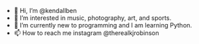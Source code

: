 - 👋 Hi, I’m @kendallben
- 👀 I’m interested in music, photography, art, and sports.
- 🌱 I’m currently new to programming and I am learning Python.
- 📫 How to reach me instagram @therealkjrobinson

<!---
kendallben/kendallben is a ✨ special ✨ repository because its `README.md` (this file) appears on your GitHub profile.
You can click the Preview link to take a look at your changes.
--->
